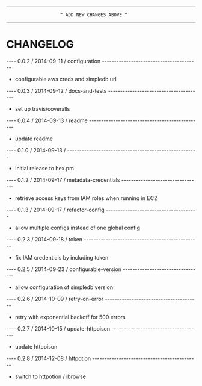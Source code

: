 --------------------------------------------------------------------------------
                        ^ ADD NEW CHANGES ABOVE ^
--------------------------------------------------------------------------------

CHANGELOG
=========

---- 0.0.2 / 2014-09-11 / configuration ----------------------------------------
* configurable aws creds and simpledb url

---- 0.0.3 / 2014-09-12 / docs-and-tests ---------------------------------------
* set up travis/coveralls

---- 0.0.4 / 2014-09-13 / readme -----------------------------------------------
* update readme

---- 0.1.0 / 2014-09-13 / ------------------------------------------------------
* initial release to hex.pm

---- 0.1.2 / 2014-09-17 / metadata-credentials ---------------------------------
* retrieve access keys from IAM roles when running in EC2

---- 0.1.3 / 2014-09-17 / refactor-config --------------------------------------
* allow multiple configs instead of one global config

---- 0.2.3 / 2014-09-18 / token ------------------------------------------------
* fix IAM credentials by including token

---- 0.2.5 / 2014-09-23 / configurable-version ---------------------------------
* allow configuration of simpledb version

---- 0.2.6 / 2014-10-09 / retry-on-error ---------------------------------------
* retry with exponential backoff for 500 errors

---- 0.2.7 / 2014-10-15 / update-httpoison -------------------------------------
* update httpoison

---- 0.2.8 / 2014-12-08 / httpotion --------------------------------------------
* switch to httpotion / ibrowse
